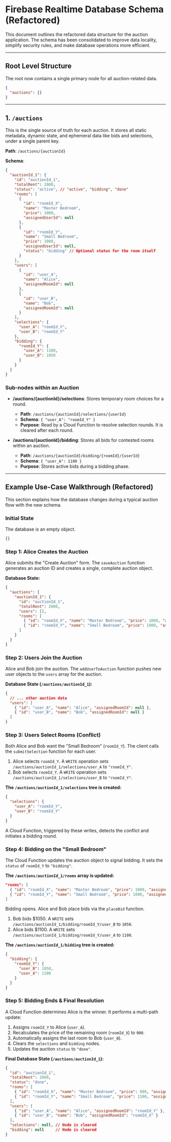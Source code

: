 # Firebase Realtime Database Schema (Refactored)

This document outlines the refactored data structure for the auction application. The schema has been consolidated to improve data locality, simplify security rules, and make database operations more efficient.

---

## Root Level Structure

The root now contains a single primary node for all auction-related data.

```json
{
  "auctions": {}
}
```

---

## 1. `/auctions`

This is the single source of truth for each auction. It stores all static metadata, dynamic state, and ephemeral data like bids and selections, under a single parent key.

**Path**: `/auctions/{auctionId}`

**Schema**:
```json
{
  "auctionId_1": {
    "id": "auctionId_1",
    "totalRent": 2000,
    "status": "active", // "active", "bidding", "done"
    "rooms": [
      {
        "id": "roomId_X",
        "name": "Master Bedroom",
        "price": 1000,
        "assignedUserId": null
      },
      {
        "id": "roomId_Y",
        "name": "Small Bedroom",
        "price": 1000,
        "assignedUserId": null,
        "status": "bidding" // Optional status for the room itself
      }
    ],
    "users": [
      {
        "id": "user_A",
        "name": "Alice",
        "assignedRoomId": null
      },
      {
        "id": "user_B",
        "name": "Bob",
        "assignedRoomId": null
      }
    ],
    "selections": {
      "user_A": "roomId_Y",
      "user_B": "roomId_Y"
    },
    "bidding": {
      "roomId_Y": {
        "user_A": 1100,
        "user_B": 1050
      }
    }
  }
}
```

### Sub-nodes within an Auction

*   **/auctions/{auctionId}/selections**: Stores temporary room choices for a round.
    *   **Path**: `/auctions/{auctionId}/selections/{userId}`
    *   **Schema**: `{ "user_A": "roomId_Y" }`
    *   **Purpose**: Read by a Cloud Function to resolve selection rounds. It is cleared after each round.

*   **/auctions/{auctionId}/bidding**: Stores all bids for contested rooms within an auction.
    *   **Path**: `/auctions/{auctionId}/bidding/{roomId}/{userId}`
    *   **Schema**: `{ "user_A": 1100 }`
    *   **Purpose**: Stores active bids during a bidding phase.

---

## Example Use-Case Walkthrough (Refactored)

This section explains how the database changes during a typical auction flow with the new schema.

### Initial State

The database is an empty object.
```json
{}
```

### Step 1: Alice Creates the Auction

Alice submits the "Create Auction" form. The `saveAuction` function generates an auction ID and creates a single, complete auction object.

**Database State:**
```json
{
  "auctions": {
    "auctionId_1": {
      "id": "auctionId_1",
      "totalRent": 2000,
      "users": [],
      "rooms": [
        { "id": "roomId_X", "name": "Master Bedroom", "price": 1000, "assignedUserId": null },
        { "id": "roomId_Y", "name": "Small Bedroom", "price": 1000, "assignedUserId": null }
      ]
    }
  }
}
```

### Step 2: Users Join the Auction

Alice and Bob join the auction. The `addUserToAuction` function pushes new user objects to the `users` array for the auction.

**Database State (`/auctions/auctionId_1`):**
```json
{
  // ... other auction data
  "users": [
    { "id": "user_A", "name": "Alice", "assignedRoomId": null },
    { "id": "user_B", "name": "Bob", "assignedRoomId": null }
  ]
}
```

### Step 3: Users Select Rooms (Conflict)

Both Alice and Bob want the "Small Bedroom" (`roomId_Y`). The client calls the `submitSelection` function for each user.

1.  Alice selects `roomId_Y`. A `WRITE` operation sets `/auctions/auctionId_1/selections/user_A` to `"roomId_Y"`.
2.  Bob selects `roomId_Y`. A `WRITE` operation sets `/auctions/auctionId_1/selections/user_B` to `"roomId_Y"`.

**The `/auctions/auctionId_1/selections` tree is created:**
```json
{
  "selections": {
    "user_A": "roomId_Y",
    "user_B": "roomId_Y"
  }
}
```
A Cloud Function, triggered by these writes, detects the conflict and initiates a bidding round.

### Step 4: Bidding on the "Small Bedroom"

The Cloud Function updates the auction object to signal bidding. It sets the `status` of `roomId_Y` to `"bidding"`.

**The `/auctions/auctionId_1/rooms` array is updated:**
```json
"rooms": [
  { "id": "roomId_X", "name": "Master Bedroom", "price": 1000, "assignedUserId": null },
  { "id": "roomId_Y", "name": "Small Bedroom", "price": 1000, "assignedUserId": null, "status": "bidding" }
]
```

Bidding opens. Alice and Bob place bids via the `placeBid` function.

1.  Bob bids $1050. A `WRITE` sets `/auctions/auctionId_1/bidding/roomId_Y/user_B` to `1050`.
2.  Alice bids $1100. A `WRITE` sets `/auctions/auctionId_1/bidding/roomId_Y/user_A` to `1100`.

**The `/auctions/auctionId_1/bidding` tree is created:**
```json
{
  "bidding": {
    "roomId_Y": {
      "user_B": 1050,
      "user_A": 1100
    }
  }
}
```

### Step 5: Bidding Ends & Final Resolution

A Cloud Function determines Alice is the winner. It performs a multi-path update:
1.  Assigns `roomId_Y` to Alice (`user_A`).
2.  Recalculates the price of the remaining room (`roomId_X`) to `900`.
3.  Automatically assigns the last room to Bob (`user_B`).
4.  Clears the `selections` and `bidding` nodes.
5.  Updates the auction `status` to `"done"`.

**Final Database State (`/auctions/auctionId_1`):**
```json
{
  "id": "auctionId_1",
  "totalRent": 2000,
  "status": "done",
  "rooms": [
    { "id": "roomId_X", "name": "Master Bedroom", "price": 900, "assignedUserId": "user_B" },
    { "id": "roomId_Y", "name": "Small Bedroom", "price": 1100, "assignedUserId": "user_A" }
  ],
  "users": [
    { "id": "user_A", "name": "Alice", "assignedRoomId": "roomId_Y" },
    { "id": "user_B", "name": "Bob", "assignedRoomId": "roomId_X" }
  ],
  "selections": null, // Node is cleared
  "bidding": null     // Node is cleared
}
```
